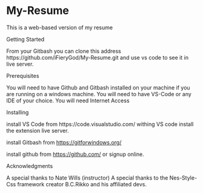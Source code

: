 # My-Resume
This is a web-based version of my resume
<p>Getting Started</p> 
From your Gitbash you can clone this address https://github.com/iFieryGod/My-Resume.git and use vs code to see it in live server.
<p>Prerequisites</p>
You will need to have Github and Gitbash installed on your machine if you are running on a windows machine.
You will need to have VS-Code or any IDE of your choice.
You will need Internet Access
<p>Installing</p>
install VS Code from https://code.visualstudio.com/
withing VS code install the extension live server.

install Gitbash from https://gitforwindows.org/

install github from https://github.com/ or signup online.
<p>Acknowledgments</p>
A special thanks to Nate Wills (instructor) A special thanks to the Nes-Style-Css framework creator B.C.Rikko and his affiliated devs.
